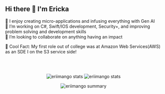 ## Hi there 👋 I'm Ericka

🔭 I enjoy creating micro-applications and infusing everything with Gen AI\
📍 I’m working on C#, Swift/IOS development, Security+, and improving problem solving and development skills\
🌱 I’m looking to collaborate on anything having an impact

🌟 Cool Fact: My first role out of college was at Amazon Web Services(AWS) as an SDE I on the S3 service side!

<!-- [![Top Langs](https://github-readme-stats.vercel.app/api/top-langs/?username=eriimango&langs_count=10&size_weight=0.5&count_weight=0.5&hide=html,GLSL,stylus )]
(https://github.com/eriimango/github-readme-stats) -->

  <br/><br>
  <p align="center">
    <img align="center" src="https://github-profile-summary-cards.vercel.app/api/cards/repos-per-language?username=eriimango&theme=solarized_dark" alt="eriimango stats" />
    <img align="center" src="https://github-profile-summary-cards.vercel.app/api/cards/most-commit-language?username=eriimango&theme=solarized_dark" alt="eriimango stats" />
  </p>

  <div align="center">
    <img align="center" src="https://github-profile-summary-cards.vercel.app/api/cards/profile-details?username=eriimango&theme=solarized_dark" alt="eriimango summary" />
  </p>
